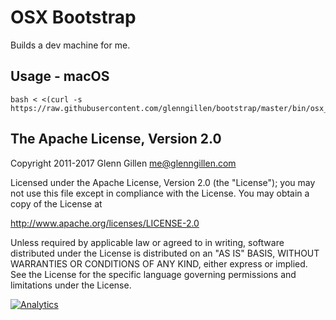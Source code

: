 # OSX Bootstrap

Builds a dev machine for me.

## Usage - macOS

    bash < <(curl -s https://raw.githubusercontent.com/glenngillen/bootstrap/master/bin/osx_bootstrap)

The Apache License, Version 2.0
------------------------------------------------------------------------

Copyright 2011-2017 Glenn Gillen <me@glenngillen.com>

Licensed under the Apache License, Version 2.0 (the "License");
you may not use this file except in compliance with the License.
You may obtain a copy of the License at

   http://www.apache.org/licenses/LICENSE-2.0

Unless required by applicable law or agreed to in writing, software
distributed under the License is distributed on an "AS IS" BASIS,
WITHOUT WARRANTIES OR CONDITIONS OF ANY KIND, either express or implied.
See the License for the specific language governing permissions and
limitations under the License.

[![Analytics](https://ga-beacon.appspot.com/UA-46840117-1/bootstrap/readme?pixel)](https://github.com/igrigorik/ga-beacon)
